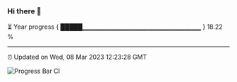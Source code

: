 ### Hi there 👋

⏳ Year progress { █████▁▁▁▁▁▁▁▁▁▁▁▁▁▁▁▁▁▁▁▁▁▁▁▁▁ } 18.22 %

---

⏰ Updated on Wed, 08 Mar 2023 12:23:28 GMT

![Progress Bar CI](https://github.com/liununu/liununu/workflows/Progress%20Bar%20CI/badge.svg)
